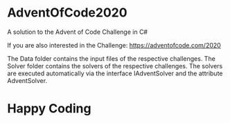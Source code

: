 # AdventOfCode2020
A solution to the Advent of Code Challenge in C#

If you are also interested in the Challenge:
https://adventofcode.com/2020


The Data folder contains the input files of the respective challenges. The Solver folder contains the solvers of the respective challenges.
The solvers are executed automatically via the interface IAdventSolver and the attribute AdventSolver.


# Happy Coding

